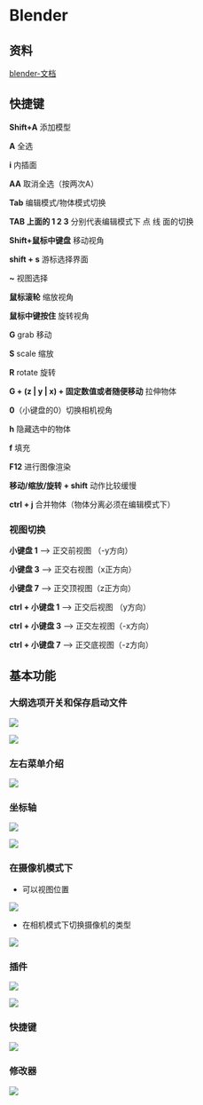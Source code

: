 # Blender

## 资料

[blender-文档](https://www.blendercn.org/)

## 快捷键

**Shift+A** 添加模型

**A** 全选

**i** 内插面

**AA** 取消全选（按两次A）

**Tab** 编辑模式/物体模式切换

**TAB 上面的 1 2 3** 分别代表编辑模式下 点 线 面的切换

**Shift+鼠标中键盘** 移动视角

**shift + s**  游标选择界面

**~**  视图选择

**鼠标滚轮** 缩放视角

**鼠标中键按住** 旋转视角

**G** grab 移动

**S** scale 缩放

**R** rotate 旋转

**G + (z | y | x) + 固定数值或者随便移动**  拉伸物体

**0**（小键盘的0）切换相机视角

**h**  隐藏选中的物体

**f**  填充

**F12** 进行图像渲染

**移动/缩放/旋转 + shift**   动作比较缓慢

**ctrl + j**  合并物体（物体分离必须在编辑模式下）

### 视图切换

**小键盘 1**  --> 正交前视图 （-y方向）

**小键盘 3**  --> 正交右视图（x正方向）

**小键盘 7**  --> 正交顶视图（z正方向）

**ctrl + 小键盘 1**  --> 正交后视图 （y方向）

**ctrl + 小键盘 3**  --> 正交左视图（-x方向）

**ctrl + 小键盘 7**  --> 正交底视图（-z方向）

## 基本功能

### 大纲选项开关和保存启动文件

![](../../\images\blender-1.png)

![](../../\images\blender-2.png)

### 左右菜单介绍

![](../../\images\blender-3.png)

### 坐标轴

![](../../\images\blender-5.png)

![](../../\images\blender-4.png)

### 在摄像机模式下

- 可以视图位置

![](../../\images\blender-6.png)

- 在相机模式下切换摄像机的类型

![](../../\images\blender-7.png)

### 插件

![](../../\images\blender-8.png)

![](../../\images\blender-9.png)

### 快捷键

![](../../\images\blender-10.png)

### 修改器

![](../../\images\blender-11.png)
